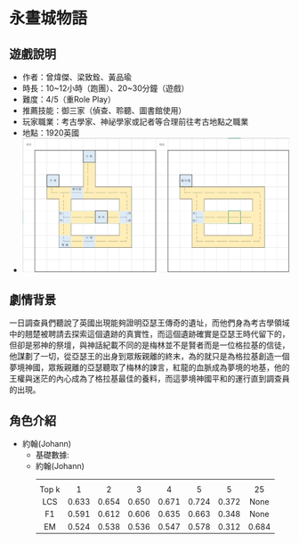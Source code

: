 # 永晝城物語
## 遊戲說明
- 作者：曾煒傑、梁致銓、黃品瑜
- 時長：10\~12小時（跑團）、20\~30分鐘（遊戲）
- 難度：4/5（重Role Play）
- 推薦技能：御三家（偵查、聆聽、圖書館使用）
- 玩家職業：考古學家、神祕學家或記者等合理前往考古地點之職業
- 地點：1920英國
- ![map](劇本/地圖.png) 
## 劇情背景
一日調查員們聽說了英國出現能夠證明亞瑟王傳奇的遺址，而他們身為考古學領域中的翹楚被聘請去探索這個遺跡的真實性，而這個遺跡確實是亞瑟王時代留下的，但卻是邪神的祭壇，與神話紀載不同的是梅林並不是賢者而是一位格拉基的信徒，他謀劃了一切，從亞瑟王的出身到眾叛親離的終末，為的就只是為格拉基創造一個夢境神國，眾叛親離的亞瑟聽取了梅林的諫言，紅龍的血脈成為夢境的地基，他的王權與迷茫的內心成為了格拉基最佳的養料，而這夢境神國平和的運行直到調查員的出現。
## 角色介紹
- 約翰(Johann)
  - 基礎數據:
  -  <table>
    <tr>
        <th align="center"></th>約翰(Johann)<th colspan="13" align="center"></th>
    </tr>
    <tr>
        <td align="center">Top k</td><td align="center">1</td><td align="center">2</td><td align="center">3</td><td align="center">4</td><td align="center">5</td><td align="center">5</td><td align="center">25</td>
    </tr>
    <tr>
        <td align="center">LCS</td><td align="center">0.633</td><td align="center">0.654</td><td align="center">0.650</td><td align="center">0.671</td><td align="center">0.724</td><td align="center">0.372</td><td align="center">None</td>
    </tr>
    <tr>
        <td align="center">F1</td><td align="center">0.591</td><td align="center">0.612</td><td align="center">0.606</td><td align="center">0.635</td><td align="center">0.663</td><td align="center">0.348</td><td align="center">None</td>
    </tr>
    <tr>
        <td align="center">EM</td><td align="center">0.524</td><td align="center">0.538</td><td align="center">0.536</td><td align="center">0.547</td><td align="center">0.578</td><td align="center">0.312</td><td align="center">0.684</td>
    </tr>
</table>


